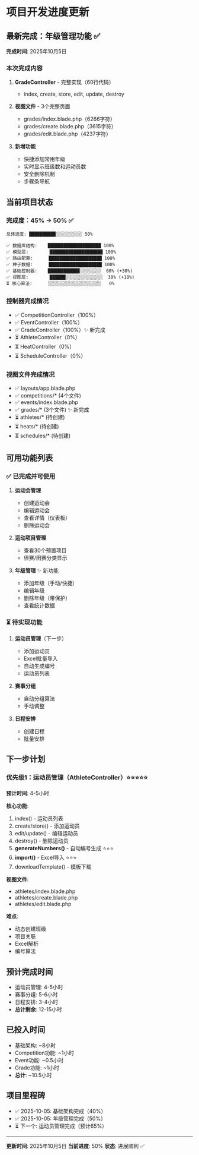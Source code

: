 # 项目开发进度更新

## 最新完成：年级管理功能 ✅

**完成时间**: 2025年10月5日

### 本次完成内容

1. **GradeController** - 完整实现（60行代码）
   - index, create, store, edit, update, destroy

2. **视图文件** - 3个完整页面
   - grades/index.blade.php（6266字符）
   - grades/create.blade.php（3615字符）
   - grades/edit.blade.php（4237字符）

3. **新增功能**
   - 快捷添加常用年级
   - 实时显示班级数和运动员数
   - 安全删除机制
   - 步骤条导航

## 当前项目状态

### 完成度：45% → 50% ✅

```
总体进度: ██████████░░░░░░░░░░ 50%

✅ 数据库结构:    ████████████████████ 100%
✅ 模型层:        ████████████████████ 100%
✅ 路由配置:      ████████████████████ 100%
✅ 种子数据:      ████████████████████ 100%
✅ 基础控制器:    ████████████░░░░░░░░  60% (+30%)
✅ 视图层:        ██████░░░░░░░░░░░░░░  30% (+10%)
⏳ 核心算法:      ░░░░░░░░░░░░░░░░░░░░   0%
```

### 控制器完成情况

- ✅ CompetitionController（100%）
- ✅ EventController（100%）
- ✅ GradeController（100%）✨ 新完成
- ⏳ AthleteController（0%）
- ⏳ HeatController（0%）
- ⏳ ScheduleController（0%）

### 视图文件完成情况

- ✅ layouts/app.blade.php
- ✅ competitions/* (4个文件)
- ✅ events/index.blade.php
- ✅ grades/* (3个文件) ✨ 新完成
- ⏳ athletes/* (待创建)
- ⏳ heats/* (待创建)
- ⏳ schedules/* (待创建)

## 可用功能列表

### ✅ 已完成并可使用

1. **运动会管理**
   - 创建运动会
   - 编辑运动会
   - 查看详情（仪表板）
   - 删除运动会

2. **运动项目管理**
   - 查看30个预置项目
   - 径赛/田赛分类显示

3. **年级管理** ✨ 新功能
   - 添加年级（手动/快捷）
   - 编辑年级
   - 删除年级（带保护）
   - 查看统计数据

### ⏳ 待实现功能

1. **运动员管理**（下一步）
   - 添加运动员
   - Excel批量导入
   - 自动生成编号
   - 运动员列表

2. **赛事分组**
   - 自动分组算法
   - 手动调整

3. **日程安排**
   - 创建日程
   - 批量安排

## 下一步计划

### 优先级1：运动员管理（AthleteController）⭐⭐⭐⭐⭐

**预计时间**: 4-5小时

**核心功能**:
1. index() - 运动员列表
2. create/store() - 添加运动员
3. edit/update() - 编辑运动员
4. destroy() - 删除运动员
5. **generateNumbers()** - 自动编号生成 ⭐⭐⭐
6. **import()** - Excel导入 ⭐⭐⭐
7. downloadTemplate() - 模板下载

**视图文件**:
- athletes/index.blade.php
- athletes/create.blade.php
- athletes/edit.blade.php

**难点**:
- 动态创建班级
- 项目关联
- Excel解析
- 编号算法

## 预计完成时间

- 运动员管理: 4-5小时
- 赛事分组: 5-6小时
- 日程安排: 3-4小时
- **总计剩余**: 12-15小时

## 已投入时间

- 基础架构: ~8小时
- Competition功能: ~1小时
- Event功能: ~0.5小时
- Grade功能: ~1小时
- **总计**: ~10.5小时

## 项目里程碑

- ✅ 2025-10-05: 基础架构完成（40%）
- ✅ 2025-10-05: 年级管理完成（50%）
- ⏳ 下一个: 运动员管理完成（预计65%）

---

**更新时间**: 2025年10月5日
**当前进度**: 50%
**状态**: 进展顺利 ✅
